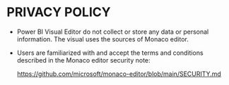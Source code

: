 # PRIVACY POLICY

* Power BI Visual Editor do not collect or store any data or personal information.
The visual uses the sources of Monaco editor.

* Users are familiarized with and accept the terms and conditions described in the Monaco editor security note:

    https://github.com/microsoft/monaco-editor/blob/main/SECURITY.md